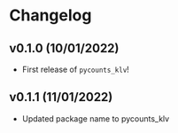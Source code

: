 # Changelog

<!--next-version-placeholder-->

## v0.1.0 (10/01/2022)

- First release of `pycounts_klv`!

## v0.1.1 (11/01/2022)

- Updated package name to pycounts_klv
